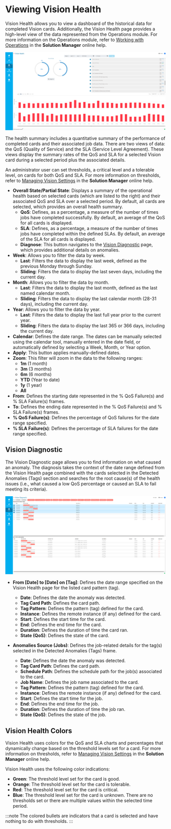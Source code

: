 # Viewing Vision Health

Vision Health allows you to view a dashboard of the historical data for completed Vision cards. Additionally, the Vision Health page provides a high-level view of the data represented from the Operations module. For more information on the Operations module, refer to [Working with Operations](Working-with-Operations.md) in the **Solution Manager** online help.

![Vision Health Page](../Resources/Images/SM/Vision-Health-Page.png "Vision Health Page")

The health summary includes a quantitative summary of the performance of completed cards and their associated job data. There are two views of data: the QoS (Quality of Service) and the SLA (Service Level Agreement). These views display the summary rates of the QoS and SLA for a selected Vision card during a selected period plus the associated details.

An administrator user can set thresholds, a critical level and a tolerable level, on cards for both QoS and SLA. For more information on thresholds, refer to [Managing Vision Settings](Managing-Vision-Settings.md#Thresholds) in the **Solution Manager** online help.

- **Overall State/Partial State**: Displays a summary of the operational health based on selected cards (which are listed to the right) and their associated QoS and SLA over a selected period. By default, all cards are selected, which provides an overall health summary.
  - **QoS**: Defines, as a percentage, a measure of the number of times jobs have completed successfully. By default, an average of the QoS for all cards is displayed.
  - **SLA**: Defines, as a percentage, a measure of the number of times jobs have completed within the defined SLAs. By default, an average of the SLA for all cards is displayed.
  - **Diagnose**: This button navigates to the [Vision Diagnostic](#vision-diagnostic) page, which provides additional details on anomalies.
- **Week**: Allows you to filter the data by week.
  - **Last**: Filters the data to display the last week, defined as the previous Monday through Sunday.
  - **Sliding**: Filters the data to display the last seven days, including the current day.
- **Month**: Allows you to filter the data by month.
  - **Last**: Filters the data to display the last month, defined as the last named calendar month.
  - **Sliding**: Filters the data to display the last calendar month (28-31 days), including the current day.
- **Year**: Allows you to filter the data by year.
  - **Last**: Filters the data to display the last full year prior to the current year.
  - **Sliding**: Filters the data to display the last 365 or 366 days, including the current day.
- **Calendar**: Defines the date range. The dates can be manually selected using the calendar tool, manually entered in the date field, or automatically defined by selecting a Week, Month, or Year option.
- **Apply**: This button applies manually-defined dates.
- **Zoom**: This filter will zoom in the data to the following ranges:
  - **1m** (1 month)
  - **3m** (3 months)
  - **6m** (6 months)
  - **YTD** (Year to date)
  - **1y** (1 year)
  - **All**
- **From**: Defines the starting date represented in the % QoS Failure(s) and % SLA Failure(s) frames.
- **To**: Defines the ending date represented in the % QoS Failure(s) and % SLA Failure(s) frames.
- **% QoS Failure(s)**: Defines the percentage of QoS failures for the date range specified.
- **% SLA Failure(s)**: Defines the percentage of SLA failures for the date range specified.

## Vision Diagnostic

The Vision Diagnostic page allows you to find information on what caused an anomaly. The diagnosis takes the context of the date range defined from the Vision Health page combined with the cards selected in the Detected Anomalies (Tags) section and searches for the root cause(s) of the health issues (i.e., what caused a low QoS percentage or caused an SLA to fail meeting its criteria).

![Vision Diagnostic Page](../Resources/Images/SM/Vision-Diagnostic-Page.png "Vision Diagnostic Page")

- **From \[Date\] to \[Date\] on \[Tag\]**: Defines the date range specified on the Vision Health page for the listed card pattern
    (tag).

  - **Date**: Defines the date the anomaly was detected.
  - **Tag Card Path**: Defines the card path.
  - **Tag Pattern**: Defines the pattern (tag) defined for the card.
  - **Instance**: Defines the remote instance (if any) defined for the card.
  - **Start**: Defines the start time for the card.
  - **End**: Defines the end time for the card.
  - **Duration**: Defines the duration of time the card ran.
  - **State (QoS)**: Defines the state of the card.

- **Anomalies Source (Jobs)**: Defines the job-related details for the tag(s) selected in the Detected Anomalies (Tags) frame.

  - **Date**: Defines the date the anomaly was detected.
  - **Tag Card Path**: Defines the card path.
  - **Schedule Path**: Defines the schedule path for the job(s) associated to the card.
  - **Job Name**: Defines the job name associated to the card.
  - **Tag Pattern**: Defines the pattern (tag) defined for the card.
  - **Instance**: Defines the remote instance (if any) defined for the card.
  - **Start**: Defines the start time for the job.
  - **End**: Defines the end time for the job.
  - **Duration**: Defines the duration of time the job ran.
  - **State (QoS)**: Defines the state of the job.

## Vision Health Colors

Vision Health uses colors for the QoS and SLA charts and percentages that dynamically change based on the threshold levels set for a card. For more information on thresholds, refer to [Managing Vision Settings](Managing-Vision-Settings.md#Thresholds) in the **Solution Manager** online help.

Vision Health uses the following color indications:

- **Green**: The threshold level set for the card is good.
- **Orange**: The threshold level set for the card is tolerable.
- **Red**: The threshold level set for the card is critical.
- **Blue**: The threshold level set for the card is unknown. There are no thresholds set or there are multiple values within the selected time period.

:::note
The colored bullets are indicators that a card is selected and have nothing to do with thresholds.
:::
